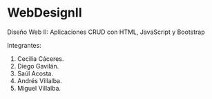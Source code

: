 # WebDesignII
Diseño Web II: Aplicaciones CRUD con HTML, JavaScript y Bootstrap

Integrantes:
1. Cecilia Cáceres.
2. Diego Gavilán.
3. Saúl Acosta.
4. Andrés Villalba.
5. Miguel Villalba.
